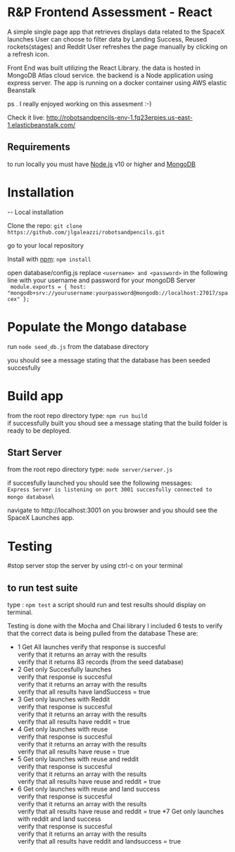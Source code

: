 # R&P Frontend Assessment - React

A simple single page app that retrieves displays data related to the SpaceX launches
User can choose to filter data by Landing Success, Reused rockets(stages) and Reddit
User refreshes the page manually by clicking on a refresh icon.

Front End was built utilizing the React Library.
the data is hosted in MongoDB Atlas cloud service. 
the backend is a Node application using express server.
The app is running on a docker container using AWS elastic Beanstalk 

ps . I really enjoyed working on this assesment :-)

Check it live:  http://robotsandpencils-env-1.fq23erpies.us-east-1.elasticbeanstalk.com/

## Requirements

to run locally you must have [Node.js](https://nodejs.org/en/) v10 or higher and [MongoDB](https://www.mongodb.com/)

# Installation

-- Local installation

Clone the repo: `git clone https://github.com/jlgaleazzi/robotsandpencils.git`

go to your local repository

Install with [npm](https://www.npmjs.com/):  `npm install`

open database/config.js
replace `<username> and <password>` in the following line with your username and password for your mongoDB Server\
` module.exports = {
  host: "mongodb+srv://yourusername:yourpassword@mongodb://localhost:27017/spacex"
};`
# Populate the Mongo database
run `node seed_db.js` from the database directory

you should see a message stating that the database has been seeded succesfully

# Build app
from the root repo directory type: `npm run build`\
if successfully built you shoud see a message stating that the build folder is ready to be deployed.

## Start Server
from the root repo directory type: `node server/server.js`

if succesfully launched you should see the following messages:\
`Express Server is listening on port 3001
succesfully connected to mongo database`\

navigate to http://localhost:3001 on you browser and you should see the SpaceX Launches app.

# Testing

#stop server
stop the server by using ctrl-c on your terminal
## to run test suite
type : `npm test`
a script should run and test results should display on terminal.

Testing is done with the Mocha and Chai library
I included 6 tests to verify that the correct data is being pulled from the database
These are:
* 1 Get All launches 
    verify that response is succesful\
    verify that it returns an array with the results\
    verify that it returns 83 records (from the seed database)
* 2 Get only Succesfully launches\
    verify that response is succesful\
    verify that it returns an array with the results\
    verify that all results have landSuccess = true
* 3 Get only launches with Reddit\
    verify that response is succesful\
    verify that it returns an array with the results\
    verify that all results have reddit = true
* 4 Get only launches with reuse\
    verify that response is succesful\
    verify that it returns an array with the results\
    verify that all results have reuse = true
* 5 Get only launches with reuse and reddit\
    verify that response is succesful\
    verify that it returns an array with the results\
    verify that all results have reuse and reddit = true
* 6 Get only launches with reuse and land success\
    verify that response is succesful\
    verify that it returns an array with the results\
    verify that all results have reuse and reddit = true
*7 Get only launches with reddit and land success\
    verify that response is succesful\
    verify that it returns an array with the results\
    verify that all results have reddit and landsuccess = true


